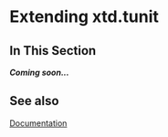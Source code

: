 # Extending xtd.tunit

## In This Section

***Coming soon...***

## See also

[Documentation](/docs/documentation)
